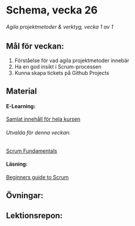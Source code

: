 # Schema, vecka 26

###### Agila projektmetoder & verktyg, vecka 1 av 1

## Mål för veckan:
1. Förståelse för vad agila projektmetoder innebär
2. Ha en god insikt i Scrum-processen
3. Kunna skapa tickets på Github Projects

## Material
#### E-Learning:
[Samlat innehåll för hela kursen](https://github.com/Lexicon-Frontend-2024/e-learning-material/edit/main/README.md)
###### Utvalda för denna veckan:
[Scrum Fundamentals](https://app.pluralsight.com/library/courses/fundamentals-scrum/table-of-contents)
#### Läsning:
[Beginners guide to Scrum](https://www.atlassian.com/blog/project-management/beginners-guide-scrum-and-agile-project-management)

## Övningar:

## Lektionsrepon:


